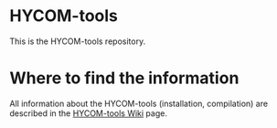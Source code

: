 # HYCOM-tools

This is the HYCOM-tools repository.

# Where to find the information

All information about the HYCOM-tools (installation, compilation) are described in the [HYCOM-tools Wiki](https://github.com/HYCOM/HYCOM-tools/wiki) page. 
